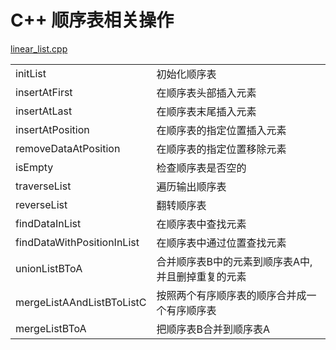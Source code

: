 # C++ 顺序表相关操作
<a href="https://github.com/linconz/study_cpp/blob/master/linear_list/linear_list.cpp">linear_list.cpp</a>
<table>
  <tbody>
    <tr>
      <td>initList</td>
      <td>初始化顺序表</td>
    </tr>
    <tr>
      <td>insertAtFirst</td>
      <td>在顺序表头部插入元素</td>
    </tr>
    <tr>
      <td>insertAtLast</td>
      <td>在顺序表末尾插入元素</td>
    </tr>
    <tr>
      <td>insertAtPosition</td>
      <td>在顺序表的指定位置插入元素</td>
    </tr>
    <tr>
      <td>removeDataAtPosition</td>
      <td>在顺序表的指定位置移除元素</td>
    </tr>
    <tr>
      <td>isEmpty</td>
      <td>检查顺序表是否空的</td>
    </tr>
    <tr>
      <td>traverseList</td>
      <td>遍历输出顺序表</td>
    </tr>
    <tr>
      <td>reverseList</td>
      <td>翻转顺序表</td>
    </tr>
    <tr>
      <td>findDataInList</td>
      <td>在顺序表中查找元素</td>
    </tr>
    <tr>
      <td>findDataWithPositionInList</td>
      <td>在顺序表中通过位置查找元素</td>
    </tr>
    <tr>
      <td>unionListBToA</td>
      <td>合并顺序表B中的元素到顺序表A中,并且删掉重复的元素</td>
    </tr>
    <tr>
      <td>mergeListAAndListBToListC</td>
      <td>按照两个有序顺序表的顺序合并成一个有序顺序表</td>
    </tr>
    <tr>
      <td>mergeListBToA</td>
      <td>把顺序表B合并到顺序表A</td>
    </tr>
  </tbody>
</table>